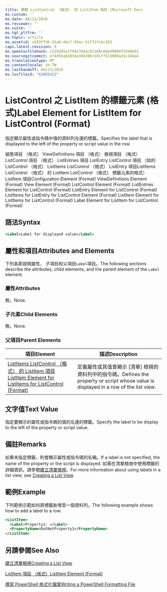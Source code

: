 ```yaml
---
title: 標籤 ListControl （格式） 的 ListItem 項目 |Microsoft Docs
ms.custom: ''
ms.date: 09/13/2016
ms.reviewer: ''
ms.suite: ''
ms.tgt_pltfrm: ''
ms.topic: article
ms.assetid: c693ff46-d1ad-4dc7-93ac-41ff2fc6c103
caps.latest.revision: 9
ms.openlocfilehash: c1293d5a1f942704ac01388c66bd9009fd340e82
ms.sourcegitcommit: e7445ba8203da304286c591ff513900ad1c244a4
ms.translationtype: MT
ms.contentlocale: zh-TW
ms.lasthandoff: 04/23/2019
ms.locfileid: "62065422"
---
```

# <a name="label-element-for-listitem-for-listcontrol-format"></a><span data-ttu-id="529d3-102">ListControl 之 ListItem 的標籤元素 (格式)</span><span class="sxs-lookup"><span data-stu-id="529d3-102">Label Element for ListItem for ListControl (Format)</span></span>

<span data-ttu-id="529d3-103">指定顯示屬性或指令碼中值的資料列左邊的標籤。</span><span class="sxs-lookup"><span data-stu-id="529d3-103">Specifies the label that is displayed to the left of the property or script value in the row.</span></span>

<span data-ttu-id="529d3-104">組態項目 （格式） ViewDefinitions 項目 （格式） 檢視項目 （格式） ListControl 項目 （格式） ListEntries 項目 ListEntry ListControl 項目 （如的 ListControl （格式） ListItems ListControl （格式） ListEntry 項目ListItems ListControl （格式） 的 ListItem ListControl （格式） 標籤元素的格式） ListItem 項目</span><span class="sxs-lookup"><span data-stu-id="529d3-104">Configuration Element (Format) ViewDefinitions Element (Format) View Element (Format) ListControl Element (Format) ListEntries Element for ListControl (Format) ListEntry Element for ListControl (Format) ListItems for ListEntry for ListControl Element (Format) ListItem Element for ListItems for ListControl (Format) Label Element for ListItem for ListControl (Format)</span></span>

## <a name="syntax"></a><span data-ttu-id="529d3-105">語法</span><span class="sxs-lookup"><span data-stu-id="529d3-105">Syntax</span></span>

```xml
<Label>Label for displayed value</Label>
```

## <a name="attributes-and-elements"></a><span data-ttu-id="529d3-106">屬性和項目</span><span class="sxs-lookup"><span data-stu-id="529d3-106">Attributes and Elements</span></span>

<span data-ttu-id="529d3-107">下列各節說明屬性、 子項目和父項目`Label`項目。</span><span class="sxs-lookup"><span data-stu-id="529d3-107">The following sections describe the attributes, child elements, and the parent element of the `Label` element.</span></span>

### <a name="attributes"></a><span data-ttu-id="529d3-108">屬性</span><span class="sxs-lookup"><span data-stu-id="529d3-108">Attributes</span></span>

<span data-ttu-id="529d3-109">無。</span><span class="sxs-lookup"><span data-stu-id="529d3-109">None.</span></span>

### <a name="child-elements"></a><span data-ttu-id="529d3-110">子元素</span><span class="sxs-lookup"><span data-stu-id="529d3-110">Child Elements</span></span>

<span data-ttu-id="529d3-111">無。</span><span class="sxs-lookup"><span data-stu-id="529d3-111">None.</span></span>

### <a name="parent-elements"></a><span data-ttu-id="529d3-112">父項目</span><span class="sxs-lookup"><span data-stu-id="529d3-112">Parent Elements</span></span>

|<span data-ttu-id="529d3-113">項目</span><span class="sxs-lookup"><span data-stu-id="529d3-113">Element</span></span>|<span data-ttu-id="529d3-114">描述</span><span class="sxs-lookup"><span data-stu-id="529d3-114">Description</span></span>|
|-------------|-----------------|
|[<span data-ttu-id="529d3-115">ListItems ListControl （格式） 的 ListItem 項目</span><span class="sxs-lookup"><span data-stu-id="529d3-115">ListItem Element for ListItems for ListControl (Format)</span></span>](./listitem-element-for-listitems-for-listcontrol-format.md)|<span data-ttu-id="529d3-116">定義屬性或其值會顯示 [清單] 檢視的資料列中的指令碼。</span><span class="sxs-lookup"><span data-stu-id="529d3-116">Defines the property or script whose value is displayed in a row of the list view.</span></span>|

## <a name="text-value"></a><span data-ttu-id="529d3-117">文字值</span><span class="sxs-lookup"><span data-stu-id="529d3-117">Text Value</span></span>

<span data-ttu-id="529d3-118">指定要顯示的屬性或指令碼的值的左邊的標籤。</span><span class="sxs-lookup"><span data-stu-id="529d3-118">Specify the label to be display to the left of the property or script value.</span></span>

## <a name="remarks"></a><span data-ttu-id="529d3-119">備註</span><span class="sxs-lookup"><span data-stu-id="529d3-119">Remarks</span></span>

<span data-ttu-id="529d3-120">如果未指定標籤，則會顯示屬性或指令碼的名稱。</span><span class="sxs-lookup"><span data-stu-id="529d3-120">If a label is not specified, the name of the property or the script is displayed.</span></span> <span data-ttu-id="529d3-121">如需在清單檢視中使用標籤的詳細資訊，請參閱[建立清單檢視](./creating-a-list-view.md)。</span><span class="sxs-lookup"><span data-stu-id="529d3-121">For more information about using labels in a list view, see [Creating a List View](./creating-a-list-view.md).</span></span>

## <a name="example"></a><span data-ttu-id="529d3-122">範例</span><span class="sxs-lookup"><span data-stu-id="529d3-122">Example</span></span>

<span data-ttu-id="529d3-123">下列範例示範如何將標籤新增至一個資料列。</span><span class="sxs-lookup"><span data-stu-id="529d3-123">The following example shows how to add a label to a row.</span></span>

```xml
<ListItem>
  <Label>Property1: </Label>
  <PropertyName>DotNetProperty1</PropertyName>
</ListItem>

```

## <a name="see-also"></a><span data-ttu-id="529d3-124">另請參閱</span><span class="sxs-lookup"><span data-stu-id="529d3-124">See Also</span></span>

[<span data-ttu-id="529d3-125">建立清單檢視</span><span class="sxs-lookup"><span data-stu-id="529d3-125">Creating a List View</span></span>](./creating-a-list-view.md)

[<span data-ttu-id="529d3-126">ListItem 項目 （格式）</span><span class="sxs-lookup"><span data-stu-id="529d3-126">ListItem Element (Format)</span></span>](./listitem-element-for-listitems-for-listcontrol-format.md)

[<span data-ttu-id="529d3-127">撰寫 PowerShell 格式化檔案</span><span class="sxs-lookup"><span data-stu-id="529d3-127">Writing a PowerShell Formatting File</span></span>](./writing-a-powershell-formatting-file.md)

